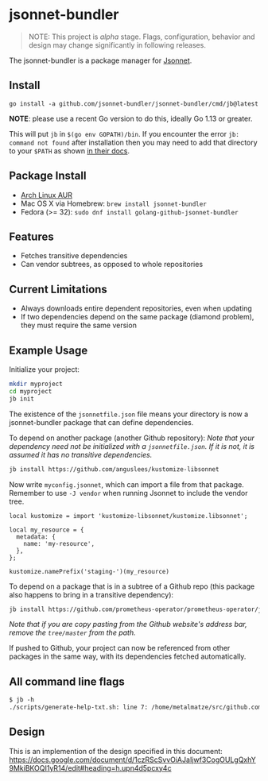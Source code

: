 # jsonnet-bundler

> NOTE: This project is *alpha* stage. Flags, configuration, behavior and design may change significantly in following releases.

The jsonnet-bundler is a package manager for [Jsonnet](http://jsonnet.org/).


## Install

```
go install -a github.com/jsonnet-bundler/jsonnet-bundler/cmd/jb@latest
```
**NOTE**: please use a recent Go version to do this, ideally Go 1.13 or greater.

This will put `jb` in `$(go env GOPATH)/bin`. If you encounter the error
`jb: command not found` after installation then you may need to add that directory to your `$PATH` as shown [in their docs](https://golang.org/doc/code.html#GOPATH).

## Package Install

* [Arch Linux AUR](https://aur.archlinux.org/packages/jsonnet-bundler-bin)
* Mac OS X via Homebrew: `brew install jsonnet-bundler`
* Fedora (>= 32): `sudo dnf install golang-github-jsonnet-bundler`

## Features

- Fetches transitive dependencies
- Can vendor subtrees, as opposed to whole repositories


## Current Limitations

- Always downloads entire dependent repositories, even when updating
- If two dependencies depend on the same package (diamond problem), they must require the same version


## Example Usage

Initialize your project:

```sh
mkdir myproject
cd myproject
jb init
```

The existence of the `jsonnetfile.json` file means your directory is now a
jsonnet-bundler package that can define dependencies.

To depend on another package (another Github repository):
*Note that your dependency need not be initialized with a `jsonnetfile.json`.
If it is not, it is assumed it has no transitive dependencies.*

```sh
jb install https://github.com/anguslees/kustomize-libsonnet
```

Now write `myconfig.jsonnet`, which can import a file from that package.
Remember to use `-J vendor` when running Jsonnet to include the vendor tree.

```jsonnet
local kustomize = import 'kustomize-libsonnet/kustomize.libsonnet';

local my_resource = {
  metadata: {
    name: 'my-resource',
  },
};

kustomize.namePrefix('staging-')(my_resource)
```

To depend on a package that is in a subtree of a Github repo (this package also
happens to bring in a transitive dependency):

```sh
jb install https://github.com/prometheus-operator/prometheus-operator/jsonnet/prometheus-operator
```

*Note that if you are copy pasting from the Github website's address bar,
remove the `tree/master` from the path.*

If pushed to Github, your project can now be referenced from other packages in
the same way, with its dependencies fetched automatically.


## All command line flags

[embedmd]:# (_output/help.txt)
```txt
$ jb -h
./scripts/generate-help-txt.sh: line 7: /home/metalmatze/src/github.com/jsonnet-bundler/jsonnet-bundler/_output/jb: No such file or directory
```

## Design

This is an implemention of the design specified in this document: https://docs.google.com/document/d/1czRScSvvOiAJaIjwf3CogOULgQxhY9MkiBKOQI1yR14/edit#heading=h.upn4d5pcxy4c
